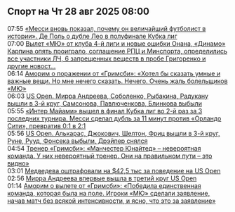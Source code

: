 <h2>Спорт на Чт 28 авг 2025 08:00</h2><!--2025-08-28 07:55:00-->
<div class="rssn">
  <div><span class="smaller gray hspace">07:55</span> <a class="nodecor" href="https://www.sports.ru/football/1116879154-messi-vnov-pokazal-pochemu-on-velichajshij-futbolist-v-istorii-etogo-s.html">«Месси вновь показал, почему он величайший футболист в истории». Де Поль о дубле Лео в полуфинале Кубка лиг</a></div>
</div>
<div class="rssn">
  <div><span class="smaller gray hspace">07:00</span> <a class="nodecor" href="https://www.sports.ru/football/1116878540-utrennij-dajdzhest.html">Вылет «МЮ» от клуба 4-й лиги и новые ошибки Онана, «Динамо» Карпина опять проиграло, соглашение РПЦ и Минспорта, определились все участники ЛЧ, 6 запрещенных веществ в пробе Григоренко и другие новост...</a></div>
</div>
<div class="rssn">
  <div><span class="smaller gray hspace">06:14</span> <a class="nodecor" href="https://www.sports.ru/football/1116879129-amorim-o-porazhenii-ot-grimsbi-xotel-by-skazat-umnye-i-vazhnye-veshhi-.html">Аморим о поражении от «Гримсби»: «Хотел бы сказать умные и важные вещи. Но мне нечего сказать. Нечего. Очень жаль болельщиков «МЮ»</a></div>
</div>
<div class="rssn">
  <div><span class="smaller gray hspace">06:03</span> <a class="nodecor" href="https://www.sports.ru/tennis/1116878271-us-open-2025-zhenshhiny-27-avgusta.html">US Open. Мирра Андреева, Соболенко, Рыбакина, Радукану вышли в 3-й круг, Самсонова, Павлюченкова, Блинкова выбыли</a></div>
</div>
<div class="rssn">
  <div><span class="smaller gray hspace">05:55</span> <a class="nodecor" href="https://www.sports.ru/football/1116879120-inter-majami-vyshel-v-final-kubka-lig-vo-2-j-raz-za-3-turnira.html">«Интер Майами» вышел в финал Кубка лиг во 2-й раз за 3 последних турнира. Месси сделал дубль за 11 минут против «Орландо Сити», превратив 0:1 в 2:1</a></div>
</div>
<div class="rssn">
  <div><span class="smaller gray hspace">05:56</span> <a class="nodecor" href="https://www.sports.ru/tennis/1116878296-us-open-2025-muzhchiny-rezultaty-27-avgusta.html">US Open. Алькарас, Джокович, Шелтон, Фриц вышли в 3-й круг, Руне, Рууд, Фонсека выбыли, Дрэйпер снялся</a></div>
</div>
<div class="rssn">
  <div><span class="smaller gray hspace">04:54</span> <a class="nodecor" href="https://www.sports.ru/football/1116879109-trener-grimsbi-manchester-yunajted-neveroyatnaya-komanda-u-nix-neveroy.html">Тренер «Гримсби»: «Манчестер Юнайтед» – невероятная команда. У них невероятный тренер. Они на правильном пути – это видно»</a></div>
</div>
<div class="rssn">
  <div><span class="smaller gray hspace">03:01</span> <a class="nodecor" href="https://www.sports.ru/tennis/1116879088-medvedeva-oshtrafovali-na-42-5-tys-za-povedenie-na-us-open.html">Медведева оштрафовали на $42,5 тыс за поведение на US Open</a></div>
</div>
<div class="rssn">
  <div><span class="smaller gray hspace">02:56</span> <a class="nodecor" href="https://www.sports.ru/tennis/1116879087-mirra-andreeva-vpervye-vyshla-v-tretij-krug-us-open.html">Мирра Андреева впервые вышла в третий круг US Open</a></div>
</div>
<div class="rssn">
  <div><span class="smaller gray hspace">01:14</span> <a class="nodecor" href="https://www.sports.ru/football/1116879070-amorim-o-vylete-ot-grimsbi-pobedila-edinstvennaya-komanda-kotoraya-byl.html">Аморим о вылете от «Гримсби»: «Победила единственная команда, которая была на поле. Игроки «МЮ» сделали заявление, начав матч без всякой интенсивности, и ясно, что это за заявление»</a></div>
</div>